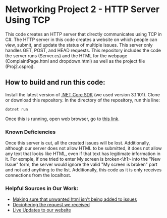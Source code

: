 # Networking Project 2 - HTTP Server Using TCP
This code creates an HTTP server that directly communicates using TCP in C#.
The HTTP server in this code creates a website on which people can view, submit, and update the status of multiple issues. This server only handles GET, POST, and HEAD requests.
This repository includes the code the server runs (Server.cs) and the HTML for the webpage (ComplaintPage.html and dropdown.html) as well as the project file (Proj2.csproj).
## How to build and run this code:
Install the latest version of [.NET Core SDK](https://dotnet.microsoft.com/download) (we used version 3.1.101). Clone or download this repository.
In the directory of the repository, run this line:
```
dotnet run
```
Once this is running, open web browser, go to [this link](http://localhost:8080/ComplaintPage.html).

### Known Deficiencies
Once this server is cut, all the created issues will be lost. Additionally, although our server does not allow HTML to be submitted, it does not  allow any text that looks like HTML, even if that text has legitimate information in it. For exmple, if one tried to enter My screen is broken<\h1> into the "New Issue" form, the server would ignore the valid "My screen is broken" part and not add anything to the list. Additionally, this code as it is only receives connections from the localhost.

### Helpful Sources in Our Work:
- [Making sure that unwanted html isn't being added to issues](https://stackoverflow.com/questions204646how-to-validate-that-a-string-doesnt-contain-html-using-c-sharp)
- [Deciphering the request we received](https://www.geeksforgeeks.org/c-sharp-get-an-icollection-containing-values-in-ordereddictionary/)
- [Live Updates to our website](https://stackoverflow.com/questions/8711888/auto-refresh-code-in-html-using-meta-tags)
